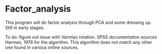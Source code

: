# Factor_analysis
This program will do factor analysis through PCA and some dressing up. Still in early stages.

To do: figure out issue with Varmiax rotation. SPSS documentation sources Harman, 1976 for the algorithm. This algorithm does not match any other one found in various online sources. 
